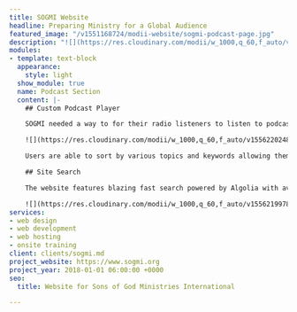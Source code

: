 ```yaml
---
title: SOGMI Website
headline: Preparing Ministry for a Global Audience
featured_image: "/v1551168724/modii-website/sogmi-podcast-page.jpg"
description: "![](https://res.cloudinary.com/modii/w_1000,q_60,f_auto/v1556218792/modii-website/screencapture-sogmi-org-2019-02-26-00_59_00.png)"
modules:
- template: text-block
  appearance:
    style: light
  show_module: true
  name: Podcast Section
  content: |-
    ## Custom Podcast Player

    SOGMI needed a way to for their radio listeners to listen to podcasts on the website. We built out a custom audio player that looks great on all devices.

    ![](https://res.cloudinary.com/modii/w_1000,q_60,f_auto/v1556220248/modii-website/Podcast%20page.png)

    Users are able to sort by various topics and keywords allowing them to find easily find episodes that they want to listen to.

    ## Site Search

    The website features blazing fast search powered by Algolia with average response times of 8 ms. It includes keyword highlighting, typo tolerance, and synonym support.

    ![](https://res.cloudinary.com/modii/w_1000,q_60,f_auto/v1556219978/modii-website/sogmi-site-search.png)
services:
- web design
- web development
- web hosting
- onsite training
client: clients/sogmi.md
project_website: https://www.sogmi.org
project_year: 2018-01-01 06:00:00 +0000
seo:
  title: Website for Sons of God Ministries International

---
```

